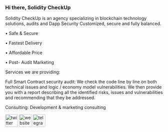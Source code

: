 ### Hi there, Solidity CheckUp
Solidity CheckUp is an agency specializing in blockchain technology solutions, audits and Dapp Security Customized, secure and fully balanced.

• Safe & Secure 

• Fastest Delivery 

• Affordable Price 

• Post- Audit Marketing 

Services we are providing:

  Full Smart Contract security audit: We check the code line by line on both technical issues and logic / economy model vulnerabilities. We then provide you with a report describing all the identified risks, issues and vulnerabilities and recommending that they be addressed. 

  Consulting: Development & marketing consulting



[<img src='https://cdn.jsdelivr.net/npm/simple-icons@3.0.1/icons/twitter.svg' alt='twitter' height='40'>](https://twitter.com/@SolidityCheckUP)  [<img src='https://cdn.jsdelivr.net/npm/simple-icons@3.0.1/icons/icloud.svg' alt='website' height='40'>](https://soliditycheckup.com)  [<img src='https://cdn.jsdelivr.net/npm/simple-icons@3.0.1/icons/telegram.svg' alt='telegram' height='40'>](https://t.me/soliditycheckup )  

